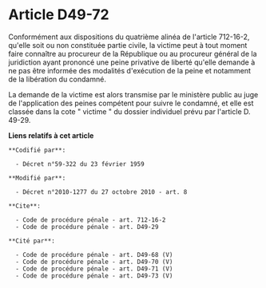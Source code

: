 # Article D49-72

Conformément aux dispositions du quatrième alinéa de l'article 712-16-2, qu'elle soit ou non constituée partie civile, la
victime peut à tout moment faire connaître au procureur de la République ou au procureur général de la juridiction ayant
prononcé une peine privative de liberté qu'elle demande à ne pas être informée des modalités d'exécution de la peine et
notamment de la libération du condamné. 

La demande de la victime est alors transmise par le ministère public au juge de l'application des peines compétent pour
suivre le condamné, et elle est classée dans la cote " victime " du dossier individuel prévu par l'article D. 49-29.

**Liens relatifs à cet article**

	**Codifié par**:

	  - Décret n°59-322 du 23 février 1959

	**Modifié par**:

	  - Décret n°2010-1277 du 27 octobre 2010 - art. 8

	**Cite**:

	  - Code de procédure pénale - art. 712-16-2
	  - Code de procédure pénale - art. D49-29

	**Cité par**:

	  - Code de procédure pénale - art. D49-68 (V)
	  - Code de procédure pénale - art. D49-70 (V)
	  - Code de procédure pénale - art. D49-71 (V)
	  - Code de procédure pénale - art. D49-73 (V)
